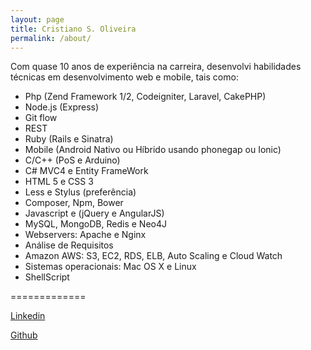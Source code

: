 ```yaml
---
layout: page
title: Cristiano S. Oliveira
permalink: /about/
---
```


Com quase 10 anos de experiência na carreira, desenvolvi habilidades técnicas em desenvolvimento web e mobile, tais como:

  - Php (Zend Framework 1/2, Codeigniter, Laravel, CakePHP)
  - Node.js (Express)
  - Git flow
  - REST
  - Ruby (Rails e Sinatra)
  - Mobile (Android Nativo ou Híbrido usando phonegap ou Ionic)
  - C/C++ (PoS e Arduino)
  - C# MVC4 e Entity FrameWork
  - HTML 5 e CSS 3
  - Less e Stylus (preferência)
  - Composer, Npm, Bower
  - Javascript e (jQuery e AngularJS)
  - MySQL, MongoDB, Redis e Neo4J
  - Webservers: Apache e Nginx
  - Análise de Requisitos
  - Amazon AWS: S3, EC2, RDS, ELB, Auto Scaling e Cloud Watch 
  - Sistemas operacionais: Mac OS X e Linux
  - ShellScript

=============

[Linkedin](https://www.linkedin.com/in/cristianounix)

[Github](https://github.com/cristianounix)


